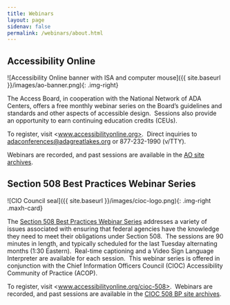 ```yaml
---
title: Webinars
layout: page
sidenav: false
permalink: /webinars/about.html
---
```


## Accessibility Online

![Accessibility Online banner with ISA and computer mouse]({{ site.baseurl }}/images/ao-banner.png){: .img-right}

The Access Board, in cooperation with the National Network of ADA Centers, offers a free monthly webinar series on the Board’s guidelines and standards and other aspects of accessible design.&nbsp; Sessions also provide an opportunity to earn continuing education credits (CEUs).

To register, visit <www.accessibilityonline.org>.&nbsp;
Direct inquiries to <adaconferences@adagreatlakes.org> or 877-232-1990 (v/TTY).

Webinars are recorded, and past sessions are available in the [AO site archives](https://www.accessibilityonline.org/ao/archives/). 

## Section 508 Best Practices Webinar Series ##

![CIO Council seal]({{ site.baseurl }}/images/cioc-logo.png){: .img-right .maxh-card}

The [Section 508 Best Practices Webinar Series](https://www.accessibilityonline.org/cioc-508/schedule/) addresses a variety of issues associated with ensuring that federal agencies have the knowledge they need to meet their obligations under Section 508.&nbsp;
The sessions are 90 minutes in length, and typically scheduled for the last Tuesday alternating months (1:30 Eastern).&nbsp;
Real-time captioning and a Video Sign Language Interpreter are available for each session.&nbsp; This webinar series is offered in conjunction with the Chief Information Officers Council (CIOC) Accessibility Community of Practice (ACOP).

To register, visit <www.accessibilityonline.org/cioc-508>.&nbsp;
Webinars are recorded, and past sessions are available in the [CIOC 508 BP site archives](https://www.accessibilityonline.org/cioc-508/archives/). 
